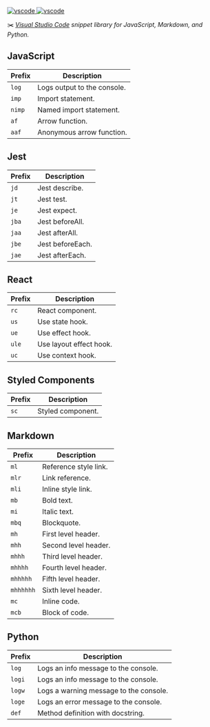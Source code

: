 <a href="https://marketplace.visualstudio.com/items?itemName=bradgarropy.bg-snippets">
    <img alt="vscode" src="https://img.shields.io/visual-studio-marketplace/v/bradgarropy.bg-snippets?style=flat-square">
</a>

<a href="https://marketplace.visualstudio.com/items?itemName=bradgarropy.bg-snippets">
    <img alt="vscode" src="https://img.shields.io/visual-studio-marketplace/i/bradgarropy.bg-snippets?style=flat-square">
</a>

✂️ _[Visual Studio Code][vscode] snippet library for JavaScript, Markdown, and Python._

## JavaScript

| Prefix | Description                 |
| ------ | --------------------------- |
| `log`  | Logs output to the console. |
| `imp`  | Import statement.           |
| `nimp` | Named import statement.     |
| `af`   | Arrow function.             |
| `aaf`  | Anonymous arrow function.   |

## Jest

| Prefix | Description      |
| ------ | ---------------- |
| `jd`   | Jest describe.   |
| `jt`   | Jest test.       |
| `je`   | Jest expect.     |
| `jba`  | Jest beforeAll.  |
| `jaa`  | Jest afterAll.   |
| `jbe`  | Jest beforeEach. |
| `jae`  | Jest afterEach.  |

## React

| Prefix | Description             |
| ------ | ----------------------- |
| `rc`   | React component.        |
| `us`   | Use state hook.         |
| `ue`   | Use effect hook.        |
| `ule`  | Use layout effect hook. |
| `uc`   | Use context hook.       |

## Styled Components

| Prefix | Description       |
| ------ | ----------------- |
| `sc`   | Styled component. |

## Markdown

| Prefix    | Description           |
| --------- | --------------------- |
| `ml`      | Reference style link. |
| `mlr`     | Link reference.       |
| `mli`     | Inline style link.    |
| `mb`      | Bold text.            |
| `mi`      | Italic text.          |
| `mbq`     | Blockquote.           |
| `mh`      | First level header.   |
| `mhh`     | Second level header.  |
| `mhhh`    | Third level header.   |
| `mhhhh`   | Fourth level header.  |
| `mhhhhh`  | Fifth level header.   |
| `mhhhhhh` | Sixth level header.   |
| `mc`      | Inline code.          |
| `mcb`     | Block of code.        |

## Python

| Prefix | Description                            |
| ------ | -------------------------------------- |
| `log`  | Logs an info message to the console.   |
| `logi` | Logs an info message to the console.   |
| `logw` | Logs a warning message to the console. |
| `loge` | Logs an error message to the console.  |
| `def`  | Method definition with docstring.      |

[vscode]: https://code.visualstudio.com
